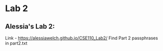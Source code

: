 # Lab 2

## Alessia's Lab 2:

Link - https://alessiawelch.github.io/CSE110_Lab2/
Find Part 2 passphrases in part2.txt
